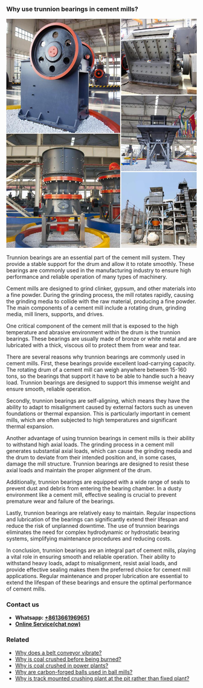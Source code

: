<h3>Why use trunnion bearings in cement mills?</h3><img src='1701671449.jpg' alt=''><p>Trunnion bearings are an essential part of the cement mill system. They provide a stable support for the drum and allow it to rotate smoothly. These bearings are commonly used in the manufacturing industry to ensure high performance and reliable operation of many types of machinery.</p><p>Cement mills are designed to grind clinker, gypsum, and other materials into a fine powder. During the grinding process, the mill rotates rapidly, causing the grinding media to collide with the raw material, producing a fine powder. The main components of a cement mill include a rotating drum, grinding media, mill liners, supports, and drives.</p><p>One critical component of the cement mill that is exposed to the high temperature and abrasive environment within the drum is the trunnion bearings. These bearings are usually made of bronze or white metal and are lubricated with a thick, viscous oil to protect them from wear and tear.</p><p>There are several reasons why trunnion bearings are commonly used in cement mills. First, these bearings provide excellent load-carrying capacity. The rotating drum of a cement mill can weigh anywhere between 15-160 tons, so the bearings that support it have to be able to handle such a heavy load. Trunnion bearings are designed to support this immense weight and ensure smooth, reliable operation.</p><p>Secondly, trunnion bearings are self-aligning, which means they have the ability to adapt to misalignment caused by external factors such as uneven foundations or thermal expansion. This is particularly important in cement mills, which are often subjected to high temperatures and significant thermal expansion.</p><p>Another advantage of using trunnion bearings in cement mills is their ability to withstand high axial loads. The grinding process in a cement mill generates substantial axial loads, which can cause the grinding media and the drum to deviate from their intended position and, in some cases, damage the mill structure. Trunnion bearings are designed to resist these axial loads and maintain the proper alignment of the drum.</p><p>Additionally, trunnion bearings are equipped with a wide range of seals to prevent dust and debris from entering the bearing chamber. In a dusty environment like a cement mill, effective sealing is crucial to prevent premature wear and failure of the bearings.</p><p>Lastly, trunnion bearings are relatively easy to maintain. Regular inspections and lubrication of the bearings can significantly extend their lifespan and reduce the risk of unplanned downtime. The use of trunnion bearings eliminates the need for complex hydrodynamic or hydrostatic bearing systems, simplifying maintenance procedures and reducing costs.</p><p>In conclusion, trunnion bearings are an integral part of cement mills, playing a vital role in ensuring smooth and reliable operation. Their ability to withstand heavy loads, adapt to misalignment, resist axial loads, and provide effective sealing makes them the preferred choice for cement mill applications. Regular maintenance and proper lubrication are essential to extend the lifespan of these bearings and ensure the optimal performance of cement mills.</p><h3>Contact us</h3><ul><li><strong>Whatsapp:&nbsp;<a href="https://wa.me/8613661969651">+8613661969651</a></strong></li><li><a href="https://swt.shibang-china.com/?git&amp;zhl"><strong>Online Service(chat now)</strong></a></li></ul><h3>Related</h3><ul><li><a href='Why%20does%20a%20belt%20conveyor%20vibrate%3F.md'>Why does a belt conveyor vibrate?</a></li><li><a href='Why%20is%20coal%20crushed%20before%20being%20burned%3F.md'>Why is coal crushed before being burned?</a></li><li><a href='Why%20is%20coal%20crushed%20in%20power%20plants%3F.md'>Why is coal crushed in power plants?</a></li><li><a href='Why%20are%20carbon-forged%20balls%20used%20in%20ball%20mills%3F.md'>Why are carbon-forged balls used in ball mills?</a></li><li><a href='Why%20is%20track%20mounted%20crushing%20plant%20at%20the%20pit%20rather%20than%20fixed%20plant%3F.md'>Why is track mounted crushing plant at the pit rather than fixed plant?</a></li></ul>